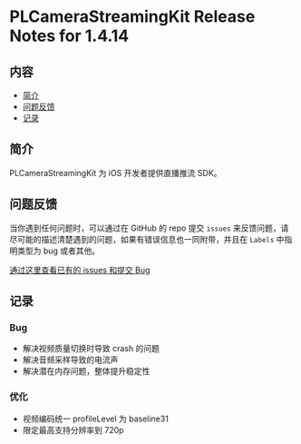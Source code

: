 # PLCameraStreamingKit Release Notes for 1.4.14

## 内容

- [简介](#简介)
- [问题反馈](#问题反馈)
- [记录](#记录)
	
## 简介

PLCameraStreamingKit 为 iOS 开发者提供直播推流 SDK。

## 问题反馈

当你遇到任何问题时，可以通过在 GitHub 的 repo 提交 ```issues``` 来反馈问题，请尽可能的描述清楚遇到的问题，如果有错误信息也一同附带，并且在 ```Labels``` 中指明类型为 bug 或者其他。

[通过这里查看已有的 issues 和提交 Bug](https://github.com/pili-engineering/PLCameraStreamingKit/issues)

## 记录

### Bug

- 解决视频质量切换时导致 crash 的问题
- 解决音频采样导致的电流声
- 解决潜在内存问题，整体提升稳定性

### 优化

- 视频编码统一 profileLevel 为 baseline31
- 限定最高支持分辨率到 720p
